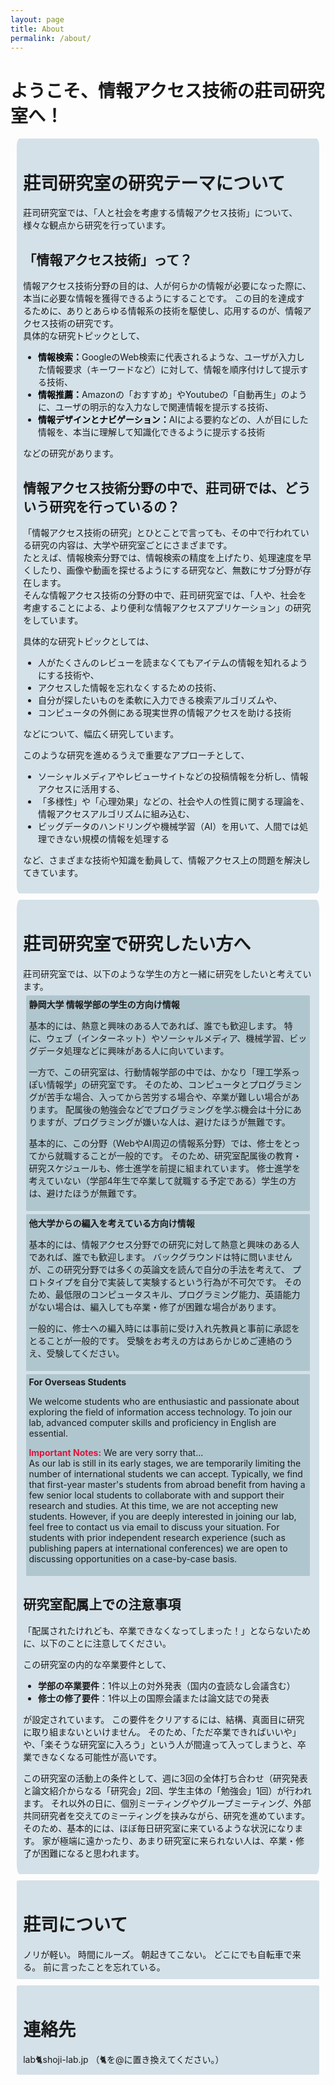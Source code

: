 ```yaml
---
layout: page
title: About
permalink: /about/
---
```


<style>
    span.li{
        font-weight: bolder;
        color: black;
    }
    div.block{
        background-color: #D4E1E8;
        border-radius: 1%;
        padding: 2%;
        margin: 2%;
    }
    div.target{
        background-color: #B0C6CE;
        border-radius: 0.5%;
        padding: 1%;
        margin: 1%;
    }
    span.caution{
        font-weight: bolder;
        color: crimson;
    }
</style>

<h1>ようこそ、情報アクセス技術の莊司研究室へ！</h1>
<div class=block>
<h1>莊司研究室の研究テーマについて</h1>
莊司研究室では、「人と社会を考慮する情報アクセス技術」について、様々な観点から研究を行っています。
<h2>「情報アクセス技術」って？</h2>
情報アクセス技術分野の目的は、人が何らかの情報が必要になった際に、本当に必要な情報を獲得できるようにすることです。
この目的を達成するために、ありとあらゆる情報系の技術を駆使し、応用するのが、情報アクセス技術の研究です。
<br>
具体的な研究トピックとして、
<ul>
<li> <span class="li">情報検索：</span>GoogleのWeb検索に代表されるような、ユーザが入力した情報要求（キーワードなど）に対して、情報を順序付けして提示する技術、</li>
<li><span class="li">情報推薦：</span>Amazonの「おすすめ」やYoutubeの「自動再生」のように、ユーザの明示的な入力なしで関連情報を提示する技術、</li>
<li><span class="li">情報デザインとナビゲーション：</span>AIによる要約などの、人が目にした情報を、本当に理解して知識化できるように提示する技術</li>
</ul>
などの研究があります。

<h2>情報アクセス技術分野の中で、莊司研では、どういう研究を行っているの？</h2>
<p>
「情報アクセス技術の研究」とひとことで言っても、その中で行われている研究の内容は、大学や研究室ごとにさまざまです。<br>
たとえば、情報検索分野では、情報検索の精度を上げたり、処理速度を早くしたり、画像や動画を探せるようにする研究など、無数にサブ分野が存在します。<br>
そんな情報アクセス技術の分野の中で、莊司研究室では、「人や、社会を考慮することによる、より便利な情報アクセスアプリケーション」の研究をしています。
</p>

<p>
具体的な研究トピックとしては、
<ul>
<li>人がたくさんのレビューを読まなくてもアイテムの情報を知れるようにする技術や、</li>
<li>アクセスした情報を忘れなくするための技術、</li>
<li>自分が探したいものを柔軟に入力できる検索アルゴリズムや、</li>
<li>コンピュータの外側にある現実世界の情報アクセスを助ける技術</li>
</ul>
などについて、幅広く研究しています。
</p>

<p>
このような研究を進めるうえで重要なアプローチとして、
<ul>
<li>ソーシャルメディアやレビューサイトなどの投稿情報を分析し、情報アクセスに活用する、</li>
<li>「多様性」や「心理効果」などの、社会や人の性質に関する理論を、情報アクセスアルゴリズムに組み込む、</li>
<li>ビッグデータのハンドリングや機械学習（AI）を用いて、人間では処理できない規模の情報を処理する</li>
</ul>
など、さまざまな技術や知識を動員して、情報アクセス上の問題を解決してきています。
</p>
</div>

<div class="block">
<h1>莊司研究室で研究したい方へ</h1>
莊司研究室では、以下のような学生の方と一緒に研究をしたいと考えています。
<div class="target">
<strong>静岡大学 情報学部の学生の方向け情報</strong><br>
<p>
基本的には、熱意と興味のある人であれば、誰でも歓迎します。
特に、ウェブ（インターネット）やソーシャルメディア、機械学習、ビッグデータ処理などに興味がある人に向いています。
</p>
<p>
一方で、この研究室は、行動情報学部の中では、かなり「理工学系っぽい情報学」の研究室です。
そのため、コンピュータとプログラミングが苦手な場合、入ってから苦労する場合や、卒業が難しい場合があります。
配属後の勉強会などでプログラミングを学ぶ機会は十分にありますが、プログラミングが嫌いな人は、避けたほうが無難です。
</p>
<p>
基本的に、この分野（WebやAI周辺の情報系分野）では、修士をとってから就職することが一般的です。
そのため、研究室配属後の教育・研究スケジュールも、修士進学を前提に組まれています。
修士進学を考えていない（学部4年生で卒業して就職する予定である）学生の方は、避けたほうが無難です。
</p>
</div>

<div class="target">
<strong>他大学からの編入を考えている方向け情報</strong><br>
<p>
基本的には、情報アクセス分野での研究に対して熱意と興味のある人であれば、誰でも歓迎します。
バックグラウンドは特に問いませんが、この研究分野では多くの英論文を読んで自分の手法を考えて、
プロトタイプを自分で実装して実験するという行為が不可欠です。
そのため、最低限のコンピュータスキル、プログラミング能力、英語能力がない場合は、編入しても卒業・修了が困難な場合があります。
</p>
<p>
一般的に、修士への編入時には事前に受け入れ先教員と事前に承認をとることが一般的です。
受験をお考えの方はあらかじめご連絡のうえ、受験してください。
</p>
</div>

<div class="target">
<strong>For Overseas Students</strong><br>
<p>
We welcome students who are enthusiastic and passionate about exploring the field of information access technology. To join our lab, advanced computer skills and proficiency in English are essential.
</p>
<p>
<span class="caution">Important Notes:</span>
We are very sorry that... 
<br> As our lab is still in its early stages, we are temporarily limiting the number of international students we can accept. 
Typically, we find that first-year master's students from abroad benefit from having a few senior local students to collaborate with and support their research and studies.
At this time, we are not accepting new students. 
However, if you are deeply interested in joining our lab, feel free to contact us via email to discuss your situation.
For students with prior independent research experience (such as publishing papers at international conferences) we are open to discussing opportunities on a case-by-case basis.
</p>
</div>

<h2>研究室配属上での注意事項</h2>
<p>
「配属されたけれども、卒業できなくなってしまった！」とならないために、以下のことに注意してください。
</p>
<p>
この研究室の内的な卒業要件として、
<ul>
<li><strong>学部の卒業要件</strong>：1件以上の対外発表（国内の査読なし会議含む）</li>
<li><strong>修士の修了要件</strong>：1件以上の国際会議または論文誌での発表</li>
</ul>
が設定されています。
この要件をクリアするには、結構、真面目に研究に取り組まないといけません。
そのため、「ただ卒業できればいいや」や、「楽そうな研究室に入ろう」という人が間違って入ってしまうと、卒業できなくなる可能性が高いです。
</p>
<p>
この研究室の活動上の条件として、週に3回の全体打ち合わせ（研究発表と論文紹介からなる「研究会」2回、学生主体の「勉強会」1回）が行われます。
それ以外の日に、個別ミーティングやグループミーティング、外部共同研究者を交えてのミーティングを挟みながら、研究を進めています。
そのため、基本的には、ほぼ毎日研究室に来ているような状況になります。
家が極端に遠かったり、あまり研究室に来られない人は、卒業・修了が困難になると思われます。
</p>
</div>

<div class="block">
<h1>莊司について</h1>
ノリが軽い。
時間にルーズ。
朝起きてこない。
どこにでも自転車で来る。
前に言ったことを忘れている。
</div>

<div class="block">
<h1>連絡先</h1>
lab🐈shoji-lab.jp
（🐈を@に置き換えてください。）
</div>
